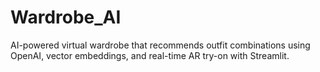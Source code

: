 # Wardrobe_AI
AI-powered virtual wardrobe that recommends outfit combinations using OpenAI, vector embeddings, and real-time AR try-on with Streamlit.
